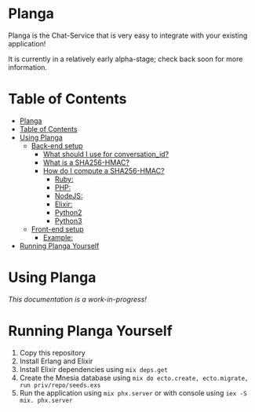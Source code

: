 # Planga

Planga is the Chat-Service that is very easy to integrate with your existing application!

It is currently in a relatively early alpha-stage; check back soon for more information.

# Table of Contents

<!--ts-->
   * [Planga](#planga)
   * [Table of Contents](#table-of-contents)
   * [Using Planga](#using-planga)
      * [Back-end setup](#back-end-setup)
         * [What should I use for conversation_id?](#what-should-i-use-for-conversation_id)
         * [What is a SHA256-HMAC?](#what-is-a-sha256-hmac)
         * [How do I compute a SHA256-HMAC?](#how-do-i-compute-a-sha256-hmac)
            * [Ruby:](#ruby)
            * [PHP:](#php)
            * [NodeJS:](#nodejs)
            * [Elixir:](#elixir)
            * [Python2](#python2)
            * [Python3](#python3)
      * [Front-end setup](#front-end-setup)
         * [Example:](#example)
   * [Running Planga Yourself](#running-planga-yourself)

<!-- Added by: qqwy, at: 2018-07-13T17:21+02:00 -->

<!--te-->

# Using Planga

_This documentation is a work-in-progress!_



# Running Planga Yourself

1. Copy this repository
2. Install Erlang and Elixir
3. Install Elixir dependencies using `mix deps.get`
4. Create the Mnesia database using `mix do ecto.create, ecto.migrate, run priv/repo/seeds.exs`
5. Run the application using `mix phx.server` or with console using `iex -S mix. phx.server`
